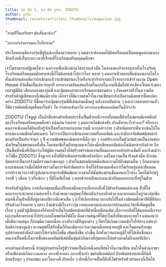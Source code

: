 ```yaml
---
title: so do I, so do you, ZODOTU
author: ฮูกปิ๊บ
thumbnail: /assets/articles/_thumbnails/magazine.jpg
---
```


*"สามปีในเตรียมฯ มันสั้นนะน้อง"*

*"อยากทำกิจกรรมอะไรก็ทำเลย"*

ประโยคยอดฮิตจากรุ่นพี่สู่รุ่นน้องที่คาดว่าหลาย ๆ
คนน่าจะต้องเคยได้ยินหรือเคยเป็นคนพูดออกมาเองซักครั้งหนึ่งในระยะเวลาที่เรียนที่โรงเรียนเตรียมอุดมศึกษา

เราไม่สามารถปฏิเสธได้ว่า นอกจากชื่อเสียงด้านวิชาการแล้วนั้น
ในด้านของกิจกรรมภายในโรงเรียน
โรงเรียนเตรียมอุดมศึกษาแห่งนี้ก็ไม่น้อยหน้าไปกว่าใคร หลาย ๆ
คนอาจเป้าหมายที่แน่นอนภายในใจตั้งแต่ก่อนสอบติดว่าถ้าเข้ามาแล้วจะเข้าชมรมอะไรหรือจะทำกิจกรรมอะไรจากการเข้าร่วมงาน
Open House ที่จัดขึ้นเป็นประจำทุกปี
บรรยากาศอันแสนครึกครื้นภายในงานที่เต็มไปด้วยเสียงเจื้อยแจ้วของเหล่าผู้มีฝัน
เสียงกลองของรุ่นพี่ และซุ้มของสายการเรียนและชมรมต่าง ๆ
ยังคงตราตรึงในความคิด สำหรับตัวผู้เขียนเองก็เช่นเดียวกัน
เด็กสาวที่มีความสนใจในงานเขียนกำลังเปิดอ่านนิตยสารชื่อแปลกอย่าง ZODOTU
ที่ซื้อมาจากซุ้มของรุ่นพี่ที่เดินผ่านเมื่อครู่ หลังจากเปิดผ่าน ๆ
และกวาดสายตาจนทั่ว ก็มีความคิดหนึ่งผุดขึ้นมาในหัว *โห ถ้าสอบเข้ามาได้
อยากลองเขียนคอลัมน์ในนี้บ้างจัง*

ZODOTU (โซดูตู)
เป็นอีกชื่อของฝ่ายนิตยสารซึ่งเป็นฝ่ายหนึ่งจากทั้งหมดสี่ฝ่ายในชมรมนิเทศศิลปของโรงเรียนเตรียมอุดมศึกษา
แน่นอนว่าหลาย ๆ คนอาจเกิดข้อสงสัย *ฝ่ายนี้ทำอะไรบ้างอะ?*
หรือบางคนอาจเพิ่งเคยได้ยินหรือรู้จักเป็นครั้งแรกผ่านบทความนี้
หากกล่าวง่าย ๆ ฝ่ายนิตยสารนั้นจะเน้นไปในด้านของงานเขียนโดยเฉพาะ
ไม่ว่าจะเป็นการเขียนบทความหรือคอลัมน์
และจะมีการจัดพิมพ์นิตยสารของฝ่ายเป็นประจำทุก ๆ ปี
ความพิเศษของนิตยสารนี้คือ ทุก ๆ
องค์ประกอบในตัวเล่มล้วนเป็นงานของนักเรียนในชมรมเองทั้งสิ้น
โดยสมาชิกในฝ่ายทุกคนจะได้ลงมือเขียนคอลัมน์ลงในนิตยสารอีกด้วย
ถือเป็นพื้นที่หนึ่งที่เปิดกว้างให้ผู้มีความสนใจได้สร้างสรรค์ผลงานที่ตนเองอยากทำอย่างเต็มที่
และถึงแม้ว่าจะใช้ชื่อ ZODOTU ซึ่งดูเจาะจงไปที่ฝ่ายนิตยสารเพียงฝ่ายเดียว
แต่ในความเป็นจริงแล้วนั้น ตัวเล่มนิตยสารเป็นการร่วมมือร่วมแรงของทุก ๆ
ฝ่ายในชมรมนิเทศศิลปและรวมไปถึงชมรมอื่น ๆ อีกมากมาย
และแน่นอนว่าเมื่อได้มีส่วนร่วมในการจัดทำนิตยสาร
สิ่งที่ได้รับตามมาคือการได้เรียนรู้แต่ละขั้นตอนการทำงานว่ากว่าตัวรูปเล่มจะสามารถตีพิมพ์และวางขายได้นั้นต้องผ่านขั้นตอนอะไรบ้าง
โดยได้เรียนรู้จากพี่ ๆ เพื่อน ๆ หรือน้อง ๆ ที่มีไอเดียใหม่ ๆ
คอยช่วยเหลือและแนะนำกันตลอดระยะที่อยู่ในฝ่าย

สำหรับตัวผู้เขียน
การเลือกชมรมนั้นเปรียบเสมือนการเลือกหาสิ่งที่*ใช่*สำหรับคนแต่ละคน
สิ่งที่ใช่นอกจากจะนำพาความสบายใจ ยังนำพาความสุขมาให้แก่ตัวเราเองอีกด้วย
และหากมองในฐานะสมาชิกคนหนึ่งในฝ่ายนี้ที่อยู่มาสองปีการศึกษาเต็ม ๆ
ถ้าให้เลือกย้อนเวลากลับไปในช่วงมัธยมศึกษาปีที่สี่ที่ต้องปรับตัวอะไรหลาย
ๆ อย่าง
ถึงแม้จะมีเรื่องราววุ่นวายมากมายและกองการบ้านแต่ละวิชาที่เพิ่มพูนขึ้นเรื่อย
ๆ แต่ตัวผู้เขียนเองก็ยังคงที่จะยื่นใบสมัครเข้ามาที่ฝ่ายนี้เหมือนเดิม
เนื่องจากสิ่งที่ได้นอกเหนือจากผลงานที่สามารถนำไปประกอบในพอร์ตโฟลิโอ
คือความสนุกที่ได้ทำในสิ่งที่ชอบและสนใจ แน่นอนว่าเมื่อมีความสนุก
ก็ย่อมมีความเหนื่อย บางทีอาจมีปัญหาต่าง ๆ ที่ทำให้เกิดความหนักใจไปบ้าง
แต่หากคิดพิจารณาดูแล้ว
ความสุขที่ได้รับนั้นก็ยังคงมีมากกว่าความเหนื่อยหน่ายอยู่ดี
และในตอนท้ายสุด อุปสรรคเหล่านั้นล้วนทำให้เราเติบโตขึ้น เข้มแข็งขึ้น
เก่งขึ้น
อีกทั้งความภาคภูมิใจที่ได้เห็นชื่อของตนเองเป็นหนึ่งในรายชื่อของคอลัมน์นิสต์นั้นคุ้มค่ากับแรงที่ทุ่มเทลงไปอย่างคาดไม่ถึงเลยทีเดียว

หากอ่านมาถึงตรงนี้
ท่านผู้อ่านท่านใดรู้ตัวว่าตนเป็นอีกหนึ่งคนที่สนใจในงานเขียน
สนใจในด้านภาษา หรือเพียงแค่เกิด*ความอยาก* *อยาก*ที่จะลอง *อยาก*ที่จะทำ
ชมรมนิเทศศิลป ฝ่ายนิตยสารแห่งนี้ยินดีต้อนรับทุก ๆ ท่านเสมอ และในบางที
ฝ่ายเล็ก ๆ ฝ่ายนี้ก็อาจเป็นที่สิ่งที่*ใช่*สำหรับตัวท่านเองก็เป็นได้
